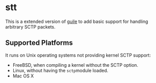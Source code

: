 # stt
This is a extended version of [guile](https://www.gnu.org/software/guile/) to add basic support for
handling arbitrary SCTP packets.

## Supported Platforms
It runs on Unix operating systems not providing kernel SCTP support:
* FreeBSD, when compiling a kernel without the SCTP option.
* Linux, without having the `sctp`module loaded.
* Mac OS X
